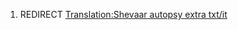 1.  REDIRECT [Translation:Shevaar autopsy extra
    txt/it](Translation:Shevaar_autopsy_extra_txt/it "wikilink")